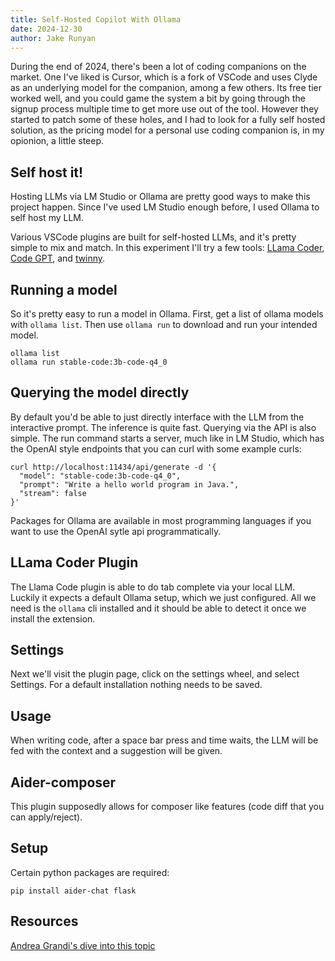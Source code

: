 ```yaml
---
title: Self-Hosted Copilot With Ollama
date: 2024-12-30
author: Jake Runyan
---
```


During the end of 2024, there's been a lot of coding companions on the market. One I've liked is Cursor, which is a fork of VSCode and uses Clyde as an underlying model 
for the companion, among a few others. Its free tier worked well, and you could game the system a bit by going through the signup process multiple time to get more use 
out of the tool. However they started to patch some of these holes, and I had to look for a fully self hosted solution, as the pricing model for a personal use coding 
companion is, in my opionion, a little steep.

## Self host it!

Hosting LLMs via LM Studio or Ollama are pretty good ways to make this project happen. Since I've used LM Studio enough before, I used Ollama to self host my LLM.

Various VSCode plugins are built for self-hosted LLMs, and it's pretty simple to mix and match. In this experiment I'll try a few tools: [LLama Coder](https://marketplace.visualstudio.com/items?itemName=ex3ndr.llama-coder), 
[Code GPT](https://marketplace.visualstudio.com/items?itemName=DanielSanMedium.dscodegpt), and [twinny](https://marketplace.visualstudio.com/items?itemName=rjmacarthy.twinny).

## Running a model

So it's pretty easy to run a model in Ollama. First, get a list of ollama models with `ollama list`. Then use `ollama run` to download and run your intended model.

```
ollama list
ollama run stable-code:3b-code-q4_0
```

## Querying the model directly

By default you'd be able to just directly interface with the LLM from the interactive prompt. The inference is quite fast.
Querying via the API is also simple. The run command starts a server, much like in LM Studio, which has the OpenAI style endpoints that you can curl with some example curls:

```
curl http://localhost:11434/api/generate -d '{
  "model": "stable-code:3b-code-q4_0",
  "prompt": "Write a hello world program in Java.",
  "stream": false
}'
```

Packages for Ollama are available in most programming languages if you want to use the OpenAI sytle api programmatically.

## LLama Coder Plugin

The Llama Code plugin is able to do tab complete via your local LLM. Luckily it expects a default Ollama setup, which we just configured.
All we need is the `ollama` cli installed and it should be able to detect it once we install the extension.

## Settings

Next we'll visit the plugin page, click on the settings wheel, and select Settings. For a default installation nothing needs to be saved.

## Usage

When writing code, after a space bar press and time waits, the LLM will be fed with the context and a suggestion will be given.

## Aider-composer

This plugin supposedly allows for composer like features (code diff that you can apply/reject).

## Setup 

Certain python packages are required:

```
pip install aider-chat flask
```

## Resources

[Andrea Grandi's dive into this topic](https://www.andreagrandi.it/posts/self-hosting-copilot-replacement/)
